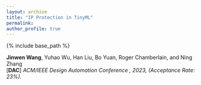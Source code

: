 ```yaml
---
layout: archive
title: "IP Protection in TinyML"
permalink:
author_profile: true
---
```


{% include base_path %}
                                 
**Jinwen Wang**, Yuhao Wu, Han Liu, Bo Yuan, Roger Chamberlain, and Ning Zhang <br>
[**DAC**] <i>ACM/IEEE Design Automation Conference , 2023, (Acceptance Rate: 23%).</i> <br>


